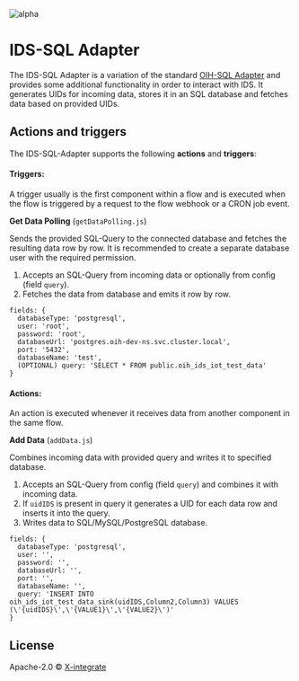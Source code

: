 ![alpha](https://img.shields.io/badge/Status-Alpha-yellow.svg)

# IDS-SQL Adapter

The IDS-SQL Adapter is a variation of the standard [OIH-SQL Adapter](https://github.com/openintegrationhub/sql-adapter) and provides some additional functionality in order to interact with IDS. It generates UIDs for incoming data, stores it in an SQL database and fetches data based on provided UIDs.


## Actions and triggers
The IDS-SQL-Adapter supports the following **actions** and **triggers**:

#### Triggers:

A trigger usually is the first component within a flow and is executed when the flow is triggered by a request to the flow webhook or a CRON job event.

**Get Data Polling** (```getDataPolling.js```)

Sends the provided SQL-Query to the connected database and fetches the resulting data row by row. It is recommended to create a separate database user with the required permission.

1. Accepts an SQL-Query from incoming data or optionally from config (field `query`). 
2. Fetches the data from database and emits it row by row.

```
fields: {
  databaseType: 'postgresql',
  user: 'root',
  password: 'root',
  databaseUrl: 'postgres.oih-dev-ns.svc.cluster.local',
  port: '5432',
  databaseName: 'test',
  (OPTIONAL) query: 'SELECT * FROM public.oih_ids_iot_test_data'
}
```

#### Actions:

An action is executed whenever it receives data from another component in the same flow.

**Add Data** (```addData.js```)

Combines incoming data with provided query and writes it to specified database.

1. Accepts an SQL-Query from config (field `query`) and combines it with incoming data.
2. If `uidIDS` is present in query it generates a UID for each data row and inserts it into the query. 
3. Writes data to SQL/MySQL/PostgreSQL database. 

```
fields: {
  databaseType: 'postgresql',
  user: '',
  password: '',
  databaseUrl: '',
  port: '',
  databaseName: '',
  query: 'INSERT INTO oih_ids_iot_test_data_sink(uidIDS,Column2,Column3) VALUES (\'{uidIDS}\',\'{VALUE1}\',\'{VALUE2}\')'
}
```

## License

Apache-2.0 © [X-integrate](https://X-integrate.de/)
